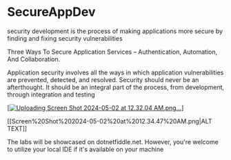 # SecureAppDev
security development is the process of making applications more secure by finding and fixing security vulnerabilities


Three Ways To Secure Application Services – Authentication, Automation, And Collaboration.

Application security involves all the ways in which application vulnerabilities are prevented, detected, and resolved. Security should never be an afterthought. It should be an integral part of the process, from development, through integration and testing

[[![Uploading Screen Shot 2024-05-02 at 12.32.04 AM.png…]()](https://github.com/raviag09/SecureAppDev/blob/main/Screen%20Shot%202024-05-02%20at%2012.34.47%20AM.png)]

[[Screen%20Shot%202024-05-02%20at%2012.34.47%20AM.png|ALT TEXT]]



The labs will be showcased on dotnetfiddle.net. However, you're welcome to utilize your local IDE if it's available on your machine
